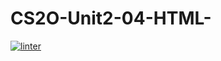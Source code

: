 # CS2O-Unit2-04-HTML-
 [![linter](https://github.com/NathanTempleton/ICS2O-Unit2-04-HTML-/workflows/linter/badge.svg)](https://github.com/marketplace/actions/super-linter)       
